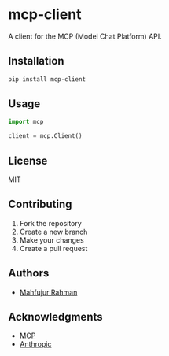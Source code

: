 # mcp-client

A client for the MCP (Model Chat Platform) API.

## Installation

```bash
pip install mcp-client
```

## Usage

```python
import mcp

client = mcp.Client()
```

## License

MIT

## Contributing

1. Fork the repository
2. Create a new branch
3. Make your changes
4. Create a pull request

## Authors

- [Mahfujur Rahman](https://github.com/mahfuj80)

## Acknowledgments

- [MCP](https://github.com/mcp)
- [Anthropic](https://github.com/anthropic)

